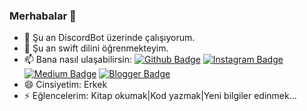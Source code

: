### Merhabalar 👋

- 🔭 Şu an DiscordBot üzerinde çalışıyorum.
- 🌱 Şu an swift dilini öğrenmekteyim.
- 📫  Bana nasıl ulaşabilirsin: [![Github Badge](https://img.shields.io/badge/-Github-000?style=quare&labelColor=000&logo=Github&logoColor=white&link=link)](link) 
[![Instagram Badge](https://img.shields.io/badge/-Instagram-C13584?style=flat-quare&labelColor=C13584&logo=instagram&logoColor=white&link=link)](link) 
[![Medium Badge](https://img.shields.io/badge/-Medium-757575?style=flat-quare&labelColor=757575&logo=Medium&logoColor=white&link=link)](link) 
[![Blogger Badge](https://img.shields.io/badge/-Blogger-FF9800?style=flat-quare&labelColor=FF9800&logo=Blogger&logoColor=white&link=link)](link)
- 😄 Cinsiyetim: Erkek
- ⚡ Eğlencelerim: Kitap okumak|Kod yazmak|Yeni bilgiler edinmek...

